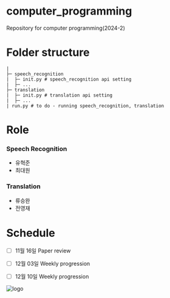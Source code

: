 # computer_programming
Repository for computer programming(2024-2)

# Folder structure
```
|
├─ speech_recognition
|  ├─ init.py # speech_recognition api setting
|  ├─ ...
├─ translation
|  ├─ init.py # translation api setting
|  ├─ ... 
| run.py # to do - running speech_recognition, translation
```

# Role
### Speech Recognition
- 유혁준
- 최대원

### Translation
- 류승완
- 전영재

# Schedule
- [ ] 11월 16일 Paper review
- [ ] 12월 03일 Weekly progression
- [ ] 12월 10일 Weekly progression


![logo](https://www.hanyang.ac.kr/documents/20182/0/initial3.png/4054db65-27de-4fff-80fb-15a05561b317?t=1472537582993)
